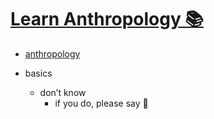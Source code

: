 # [Learn Anthropology 📚](https://my.mindnode.com/nu6BzRKfbifbP1pF9SxusxeRK4SqMBD4fPAjbxNi)


- [anthropology](http://www.wikiwand.com/en/Anthropology)


- basics
  - don’t know  
  	- if you do, please say 💙

